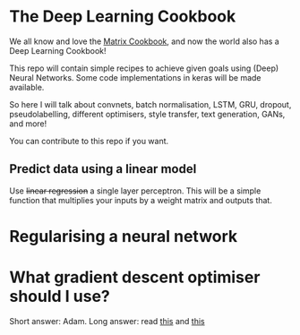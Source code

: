 # The Deep Learning Cookbook

We all know and love the [Matrix Cookbook](http://www2.imm.dtu.dk/pubdb/views/edoc_download.php/3274/pdf/imm3274.pdf), and now the world also has a Deep Learning Cookbook!

This repo will contain simple recipes to achieve given goals using (Deep) Neural Networks. Some code implementations in keras will be made available.

So here I will talk about convnets, batch normalisation, LSTM, GRU, dropout, pseudolabelling, different optimisers, style transfer, text generation, GANs, and more!

You can contribute to this repo if you want.

## Predict data using a linear model

Use ~~linear regression~~ a single layer perceptron. This will be a simple function that multiplies your inputs by a weight matrix and outputs that.

# Regularising a neural network

# What gradient descent optimiser should I use?

Short answer: Adam.
Long answer: read [this](http://sebastianruder.com/optimizing-gradient-descent/) and [this](https://medium.com/slavv/picking-an-optimizer-for-style-transfer-86e7b8cba84b#.mm98exrzp)

